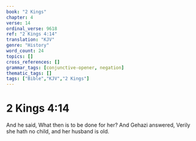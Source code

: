 ```yaml
---
book: "2 Kings"
chapter: 4
verse: 14
ordinal_verse: 9618
ref: "2 Kings 4:14"
translation: "KJV"
genre: "History"
word_count: 24
topics: []
cross_references: []
grammar_tags: [conjunctive-opener, negation]
thematic_tags: []
tags: ["Bible","KJV","2 Kings"]
---
```


# 2 Kings 4:14

And he said, What then is to be done for her? And Gehazi answered, Verily she hath no child, and her husband is old.
